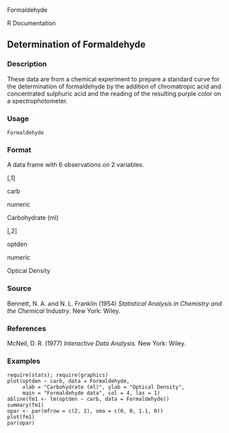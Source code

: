 Formaldehyde

R Documentation

## Determination of Formaldehyde

### Description

These data are from a chemical experiment to prepare a standard curve for the
determination of formaldehyde by the addition of chromatropic acid and
concentrated sulphuric acid and the reading of the resulting purple color on a
spectrophotometer.

### Usage

    Formaldehyde

### Format

A data frame with 6 observations on 2 variables.

[,1]

carb

numeric

Carbohydrate (ml)

[,2]

optden

numeric

Optical Density

### Source

Bennett, N. A. and N. L. Franklin (1954) _Statistical Analysis in Chemistry
and the Chemical Industry_. New York: Wiley.

### References

McNeil, D. R. (1977) _Interactive Data Analysis._ New York: Wiley.

### Examples

    
    require(stats); require(graphics)
    plot(optden ~ carb, data = Formaldehyde,
         xlab = "Carbohydrate (ml)", ylab = "Optical Density",
         main = "Formaldehyde data", col = 4, las = 1)
    abline(fm1 <- lm(optden ~ carb, data = Formaldehyde))
    summary(fm1)
    opar <- par(mfrow = c(2, 2), oma = c(0, 0, 1.1, 0))
    plot(fm1)
    par(opar)

